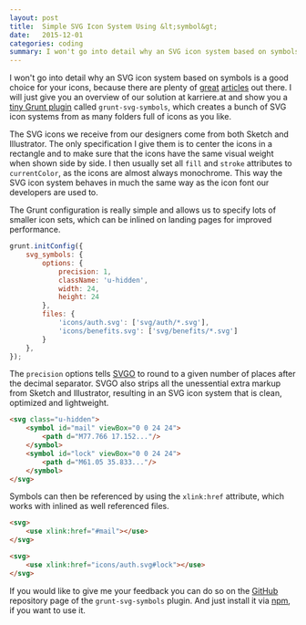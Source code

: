 ```yaml
---
layout: post
title:  Simple SVG Icon System Using &lt;symbol&gt;
date:   2015-12-01
categories: coding
summary: I won't go into detail why an SVG icon system based on symbols is a good choice for your icons, because there are plenty of great articles out there. I will just give you an overview of our solution at karriere.at and show you a tiny Grunt plugin called <code>grunt-svg-symbols</code>, which creates a bunch of SVG icon systems from as many folders full of icons as you like.
---
```


I won't go into detail why an SVG icon system based on symbols is a good choice for your icons, because there are plenty of [great](https://css-tricks.com/svg-symbol-good-choice-icons/) [articles](https://24ways.org/2014/an-overview-of-svg-sprite-creation-techniques/) out there. I will just give you an overview of our solution at karriere.at and show you a [tiny Grunt plugin](https://www.npmjs.com/package/grunt-svg-symbols) called `grunt-svg-symbols`, which creates a bunch of SVG icon systems from as many folders full of icons as you like.

The SVG icons we receive from our designers come from both Sketch and Illustrator. The only specification I give them is to center the icons in a rectangle and to make sure that the icons have the same visual weight when shown side by side. I then usually set all `fill` and `stroke` attributes to `currentColor`, as the icons are almost always monochrome. This way the SVG icon system behaves in much the same way as the icon font our developers are used to.

The Grunt configuration is really simple and allows us to specify lots of smaller icon sets, which can be inlined on landing pages for improved performance.

~~~ js
grunt.initConfig({
    svg_symbols: {
        options: {
            precision: 1,
            className: 'u-hidden',
            width: 24,
            height: 24
        },
        files: {
            'icons/auth.svg': ['svg/auth/*.svg'],
            'icons/benefits.svg': ['svg/benefits/*.svg']
        }
    },
});
~~~

The `precision` options tells [SVGO](https://github.com/svg/svgo) to round to a given number of places after the decimal separator. SVGO also strips all the unessential extra markup from Sketch and Illustrator, resulting in an SVG icon system that is clean, optimized and lightweight.

~~~ html
<svg class="u-hidden">
    <symbol id="mail" viewBox="0 0 24 24">
        <path d="M77.766 17.152..."/>
    </symbol>
    <symbol id="lock" viewBox="0 0 24 24">
        <path d="M61.05 35.833..."/>
    </symbol>
</svg>
~~~

Symbols can then be referenced by using the `xlink:href` attribute, which works with inlined as well referenced files.

~~~ html
<svg>
    <use xlink:href="#mail"></use>
</svg>
~~~

~~~ html
<svg>
    <use xlink:href="icons/auth.svg#lock"></use>
</svg>
~~~

If you would like to give me your feedback you can do so on the [GitHub](https://github.com/Lorti/grunt-svg-symbols) repository page of the `grunt-svg-symbols` plugin. And just install it via
[npm](https://www.npmjs.com/package/grunt-svg-symbols), if you want to use it.
